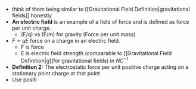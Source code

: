 - think of them being similar to [[Gravitational Field Definition|gravitational fields]] honestly
- **An electric field** is an example of a field of force and is defined as force per unit charge. 
	- (F/q) vs (F/m) for gravity (Force per unit mass)
- $F=qE$ force on a charge in an electric field.
	- F is force
	- E is electric field strength (comparable to [[Gravitational Field Definition|g]]for gravitational fields) in $N C^{-1}$
- **Definition 2:** The electrostatic force per unit positive charge acting on a stationary point charge at that point
- Use positi
